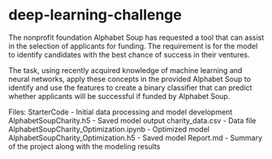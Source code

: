 # deep-learning-challenge

The nonprofit foundation Alphabet Soup has requested a tool that can assist in the selection of applicants for funding. The requirement is for the model to identify candidates with the best chance of success in their ventures. 

The task, using recently acquired knowledge of machine learning and neural networks, apply these concepts in the provided Alphabet Soup to identify and use the features to create a binary classifier that can predict whether applicants will be successful if funded by Alphabet Soup.

Files:
StarterCode - Initial data processing and model development 
AlphabetSoupCharity.h5 - Saved model output 
charity_data.csv - Data file 
AlphabetSoupCharity_Optimization.ipynb - Optimized model 
AlphabetSoupCharity_Optimization.h5 - Saved model 
Report.md - Summary of the project along with the modeling results 